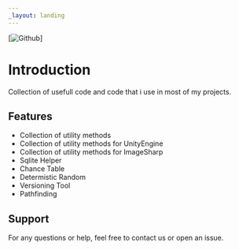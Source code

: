 ```yaml
---
_layout: landing
---
```


[![Github](https://github.com/petrosik/Utility-Stuff)] 
# Introduction

Collection of usefull code and code that i use in most of my projects.

## Features

- Collection of utility methods
- Collection of utility methods for UnityEngine 
- Collection of utility methods for ImageSharp
- Sqlite Helper
- Chance Table
- Determistic Random
- Versioning Tool
- Pathfinding

## Support

For any questions or help, feel free to contact us or open an issue.
